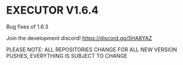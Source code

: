 # EXECUTOR V1.6.4
Bug fixes of 1.6.3



Join the development discord! https://discord.gg/5HA8YAZ

PLEASE NOTE: ALL REPOSITORIES CHANGE FOR ALL NEW VERSION PUSHES, EVERYTHING IS SUBJECT TO CHANGE
